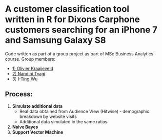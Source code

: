 # A customer classification tool written in R for Dixons Carphone customers searching for an iPhone 7 and Samsung Galaxy S8

Code written as part of a group project as part of MSc Business Analytics course. Group members:

- [1) Olivier Kraaijeveld](https://www.linkedin.com/in/olivier-kraaijeveld-a6851ba4/)
- [2) Nandini Tyagi](https://www.linkedin.com/in/nandinityagi/)
- [3) I-Ting Wu](https://www.linkedin.com/in/i-ting-wu-7b8594132/) 

## Process:

1) **Simulate additional data**
   - Real data obtained from Audience View (Hitwise) - demographic breakdown by website visits
   - Additional data simulated in the same ratios
2) **Naive Bayes**
3) **Support Vector Machine**





